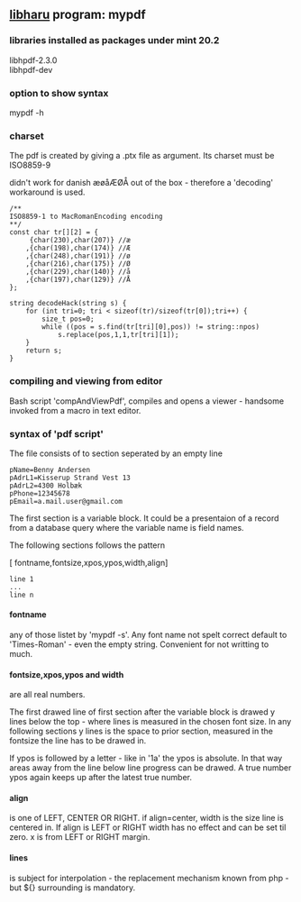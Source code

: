 ## [libharu](https://github.com/libharu/libharu) program: mypdf


### libraries installed as packages under mint 20.2

libhpdf-2.3.0  
libhpdf-dev


### option to show syntax
mypdf -h 


### charset
The pdf is created by giving a .ptx file as argument. Its charset must be ISO8859-9

didn't work for danish æøåÆØÅ out of the box - therefore a 'decoding' workaround is used.

```
/**
ISO8859-1 to MacRomanEncoding encoding 
**/
const char tr[][2] = {
	 {char(230),char(207)} //æ
	,{char(198),char(174)} //Æ
	,{char(248),char(191)} //ø
	,{char(216),char(175)} //Ø
	,{char(229),char(140)} //å
	,{char(197),char(129)} //Å
};

string decodeHack(string s) {
	for (int tri=0; tri < sizeof(tr)/sizeof(tr[0]);tri++) {
		size_t pos=0;
		while ((pos = s.find(tr[tri][0],pos)) != string::npos) 
			s.replace(pos,1,1,tr[tri][1]);
	}
	return s;
}
```

### compiling and viewing from editor

Bash script 'compAndViewPdf',  compiles and opens a viewer - handsome invoked from a macro in text editor. 

### syntax of 'pdf script'
The file consists of to section seperated by an empty line
```
pName=Benny Andersen
pAdrL1=Kisserup Strand Vest 13
pAdrL2=4300 Holbæk
pPhone=12345678
pEmail=a.mail.user@gmail.com

```
The first section is a variable block. It could be a presentaion of a record from a database query where the variable name is field names.

The following sections follows the pattern

[ fontname,fontsize,xpos,ypos,width,align] 
```
line 1
...
line n
```

#### fontname
any of those listet by 'mypdf -s'. Any font name not spelt correct default to 'Times-Roman' - even the empty string. Convenient for not writting to much.

#### fontsize,xpos,ypos and width
are all real numbers. 

The first drawed line of first section after the variable block is drawed y lines below the top - where lines is measured in the chosen font size.
In any following sections y lines is the space to prior section, measured in the fontsize the line has to be drawed in.

If ypos is followed by a letter - like in '1a' the ypos is absolute. In that way areas away from the  line below line progress can be drawed.
A true number ypos again keeps up after the latest true number.

#### align
is one of LEFT, CENTER OR RIGHT. if align=center, width is the size line is centered in. If align is LEFT or RIGHT width has no effect and can be set til zero. x is from LEFT or RIGHT margin.

#### lines
is subject for interpolation - the replacement mechanism known from php - but ${} surrounding is mandatory.